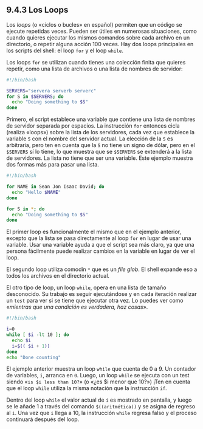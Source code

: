## 9.4.3 Los Loops
Los _loops_ (o «ciclos o bucles» en español) permiten que un código se ejecute repetidas veces. Pueden ser útiles en numerosas situaciones, como cuando quieres ejecutar los mismos comandos sobre cada archivo en un directorio, o repetir alguna acción 100 veces. Hay dos loops principales en los scripts del shell: el loop `for` y el loop `while`.

Los loops `for` se utilizan cuando tienes una colección finita que quieres repetir, como una lista de archivos o una lista de nombres de servidor:

```bash
#!/bin/bash

SERVERS="servera serverb serverc"
for S in $SERVERS; do
  echo "Doing something to $S"
done
```

Primero, el script establece una variable que contiene una lista de nombres de servidor separada por espacios. La instrucción `for` entonces cicla (realiza «loops») sobre la lista de los servidores, cada vez que establece la variable `S` con el nombre del servidor actual. La elección de la `S` es arbitraria, pero ten en cuenta que la `S` no tiene un signo de dólar, pero en el `$SERVERS` sí lo tiene, lo que muestra que se `$SERVERS` se extenderá a la lista de servidores. La lista no tiene que ser una variable. Este ejemplo muestra dos formas más para pasar una lista.

```bash
#!/bin/bash

for NAME in Sean Jon Isaac David; do
  echo "Hello $NAME"
done

for S in *; do
  echo "Doing something to $S"
done
```

El primer loop es funcionalmente el mismo que en el ejemplo anterior, excepto que la lista se pasa directamente al loop `for` en lugar de usar una variable. Usar una variable ayuda a que el script sea más claro, ya que una persona fácilmente puede realizar cambios en la variable en lugar de ver el loop.

El segundo loop utiliza comodín `*` que es un _file glob_. El shell expande eso a todos los archivos en el directorio actual.

El otro tipo de loop, un loop `while`, opera en una lista de tamaño desconocido. Su trabajo es seguir ejecutándose y en cada iteración realizar un `test` para ver si se tiene que ejecutar otra vez. Lo puedes ver como «_mientras que una condición es verdadera, haz cosas_».

```bash
#!/bin/bash

i=0
while [ $i -lt 10 ]; do
  echo $i
  i=$(( $i + 1))
done
echo "Done counting"
```

El ejemplo anterior muestra un loop `while` que cuenta de 0 a 9. Un contador de variables, `i`, arranca en `0`. Luego, un loop `while` se ejecuta con un test siendo «`is $i less than 10?`» (o «¿es $i menor que 10?») ¡Ten en cuenta que el loop `while` utiliza la misma notación que la instrucción `if`.

Dentro del loop `while` el valor actual de `i` es mostrado en pantalla, y luego se le añade 1 a través del comando `$((aritmética))` y se asigna de regreso al `i`. Una vez que `i` llega a 10, la instrucción `while` regresa falso y el proceso continuará después del loop.